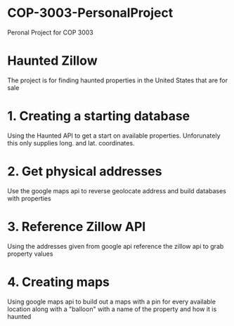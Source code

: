 # COP-3003-PersonalProject
Peronal Project for COP 3003

# Haunted Zillow

The project is for finding haunted properties in the United States that are for sale

# 1. Creating a starting database
  Using the Haunted API to get a start on available properties. Unforunately this only supplies long. and lat. coordinates.

# 2. Get physical addresses
  Use the google maps api to reverse geolocate address and build databases with properties
  
# 3. Reference Zillow API
  Using the addresses given from google api reference the zillow api to grab property values
  
# 4. Creating maps
  Using google maps api to build out a maps with a pin for every available location along with a "balloon" with a name of the property and how it is haunted
